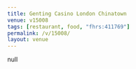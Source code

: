 ```yaml
---
title: Genting Casino London Chinatown
venue: v15008
tags: [restaurant, food, "fhrs:411769"]
permalink: /v/15008/
layout: venue
---
```

null